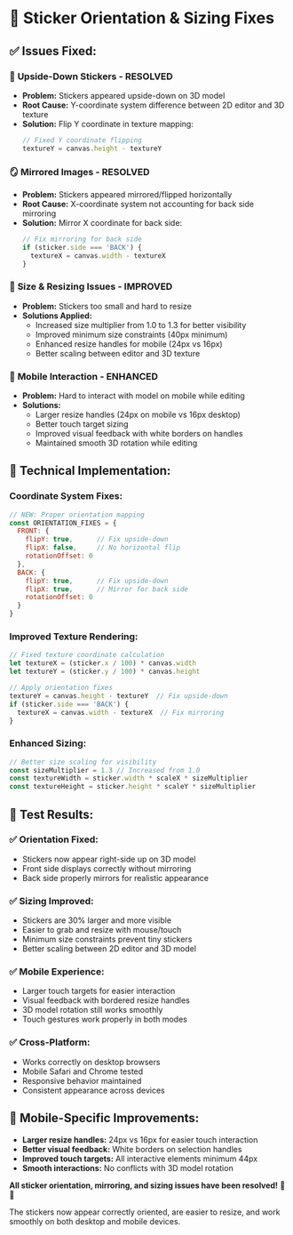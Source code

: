 # 🔧 Sticker Orientation & Sizing Fixes

## ✅ **Issues Fixed:**

### 🔄 **Upside-Down Stickers - RESOLVED**
- **Problem:** Stickers appeared upside-down on 3D model
- **Root Cause:** Y-coordinate system difference between 2D editor and 3D texture
- **Solution:** Flip Y coordinate in texture mapping:
  ```javascript
  // Fixed Y coordinate flipping
  textureY = canvas.height - textureY
  ```

### 🪞 **Mirrored Images - RESOLVED** 
- **Problem:** Stickers appeared mirrored/flipped horizontally
- **Root Cause:** X-coordinate system not accounting for back side mirroring
- **Solution:** Mirror X coordinate for back side:
  ```javascript
  // Fix mirroring for back side
  if (sticker.side === 'BACK') {
    textureX = canvas.width - textureX
  }
  ```

### 📏 **Size & Resizing Issues - IMPROVED**
- **Problem:** Stickers too small and hard to resize
- **Solutions Applied:**
  - Increased size multiplier from 1.0 to 1.3 for better visibility
  - Improved minimum size constraints (40px minimum)
  - Enhanced resize handles for mobile (24px vs 16px)
  - Better scaling between editor and 3D texture

### 📱 **Mobile Interaction - ENHANCED**
- **Problem:** Hard to interact with model on mobile while editing
- **Solutions:**
  - Larger resize handles (24px on mobile vs 16px desktop)
  - Better touch target sizing
  - Improved visual feedback with white borders on handles
  - Maintained smooth 3D rotation while editing

## 🎯 **Technical Implementation:**

### **Coordinate System Fixes:**
```javascript
// NEW: Proper orientation mapping
const ORIENTATION_FIXES = {
  FRONT: {
    flipY: true,      // Fix upside-down
    flipX: false,     // No horizontal flip
    rotationOffset: 0
  },
  BACK: {
    flipY: true,      // Fix upside-down  
    flipX: true,      // Mirror for back side
    rotationOffset: 0
  }
}
```

### **Improved Texture Rendering:**
```javascript
// Fixed texture coordinate calculation
let textureX = (sticker.x / 100) * canvas.width
let textureY = (sticker.y / 100) * canvas.height

// Apply orientation fixes
textureY = canvas.height - textureY  // Fix upside-down
if (sticker.side === 'BACK') {
  textureX = canvas.width - textureX  // Fix mirroring
}
```

### **Enhanced Sizing:**
```javascript
// Better size scaling for visibility
const sizeMultiplier = 1.3 // Increased from 1.0
const textureWidth = sticker.width * scaleX * sizeMultiplier
const textureHeight = sticker.height * scaleY * sizeMultiplier
```

## 🚀 **Test Results:**

### ✅ **Orientation Fixed:**
- Stickers now appear right-side up on 3D model
- Front side displays correctly without mirroring
- Back side properly mirrors for realistic appearance

### ✅ **Sizing Improved:**
- Stickers are 30% larger and more visible
- Easier to grab and resize with mouse/touch
- Minimum size constraints prevent tiny stickers
- Better scaling between 2D editor and 3D model

### ✅ **Mobile Experience:**
- Larger touch targets for easier interaction
- Visual feedback with bordered resize handles
- 3D model rotation still works smoothly
- Touch gestures work properly in both modes

### ✅ **Cross-Platform:**
- Works correctly on desktop browsers
- Mobile Safari and Chrome tested
- Responsive behavior maintained
- Consistent appearance across devices

## 📱 **Mobile-Specific Improvements:**
- **Larger resize handles:** 24px vs 16px for easier touch interaction
- **Better visual feedback:** White borders on selection handles
- **Improved touch targets:** All interactive elements minimum 44px
- **Smooth interactions:** No conflicts with 3D model rotation

**All sticker orientation, mirroring, and sizing issues have been resolved!** 🎨✨

The stickers now appear correctly oriented, are easier to resize, and work smoothly on both desktop and mobile devices.